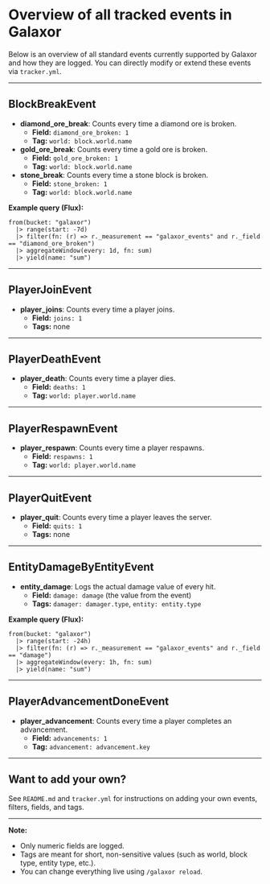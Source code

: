 # Overview of all tracked events in Galaxor

Below is an overview of all standard events currently supported by Galaxor and how they are logged. You can directly modify or extend these events via `tracker.yml`.

---

## BlockBreakEvent
- **diamond_ore_break**: Counts every time a diamond ore is broken.
  - **Field:** `diamond_ore_broken: 1`
  - **Tag:** `world: block.world.name`
- **gold_ore_break**: Counts every time a gold ore is broken.
  - **Field:** `gold_ore_broken: 1`
  - **Tag:** `world: block.world.name`
- **stone_break**: Counts every time a stone block is broken.
  - **Field:** `stone_broken: 1`
  - **Tag:** `world: block.world.name`

**Example query (Flux):**
```flux
from(bucket: "galaxor")
  |> range(start: -7d)
  |> filter(fn: (r) => r._measurement == "galaxor_events" and r._field == "diamond_ore_broken")
  |> aggregateWindow(every: 1d, fn: sum)
  |> yield(name: "sum")
```

---

## PlayerJoinEvent
- **player_joins**: Counts every time a player joins.
  - **Field:** `joins: 1`
  - **Tags:** none

---

## PlayerDeathEvent
- **player_death**: Counts every time a player dies.
  - **Field:** `deaths: 1`
  - **Tag:** `world: player.world.name`

---

## PlayerRespawnEvent
- **player_respawn**: Counts every time a player respawns.
  - **Field:** `respawns: 1`
  - **Tag:** `world: player.world.name`

---

## PlayerQuitEvent
- **player_quit**: Counts every time a player leaves the server.
  - **Field:** `quits: 1`
  - **Tags:** none

---

## EntityDamageByEntityEvent
- **entity_damage**: Logs the actual damage value of every hit.
  - **Field:** `damage: damage` (the value from the event)
  - **Tags:** `damager: damager.type`, `entity: entity.type`

**Example query (Flux):**
```flux
from(bucket: "galaxor")
  |> range(start: -24h)
  |> filter(fn: (r) => r._measurement == "galaxor_events" and r._field == "damage")
  |> aggregateWindow(every: 1h, fn: sum)
  |> yield(name: "sum")
```

---

## PlayerAdvancementDoneEvent
- **player_advancement**: Counts every time a player completes an advancement.
  - **Field:** `advancements: 1`
  - **Tag:** `advancement: advancement.key`

---

## Want to add your own?
See `README.md` and `tracker.yml` for instructions on adding your own events, filters, fields, and tags.

---

**Note:**
- Only numeric fields are logged.
- Tags are meant for short, non-sensitive values (such as world, block type, entity type, etc.).
- You can change everything live using `/galaxor reload`. 